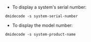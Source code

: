 * To display a system's serial number:
```
dmidecode -s system-serial-number
```

* To display the model number:
```
dmidecode -s system-product-name
```
